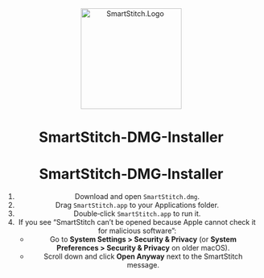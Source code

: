 <div align="center">
  <a href="https://github.com/MechTechnology/SmartStitch">
    <img alt="SmartStitch.Logo" width="200" height="200" src="https://github.com/MechTechnology/SmartStitch/raw/dev/assets/SmartStitchLogo.png">
  </a>
  <h1>SmartStitch-DMG-Installer</h1>
  
# SmartStitch‑DMG‑Installer

1. Download and open `SmartStitch.dmg`.  
2. Drag `SmartStitch.app` to your Applications folder.  
3. Double‑click `SmartStitch.app` to run it.  
4. If you see “SmartStitch can’t be opened because Apple cannot check it for malicious software”:
   - Go to **System Settings > Security & Privacy** (or **System Preferences > Security & Privacy** on older macOS).  
   - Scroll down and click **Open Anyway** next to the SmartStitch message.

